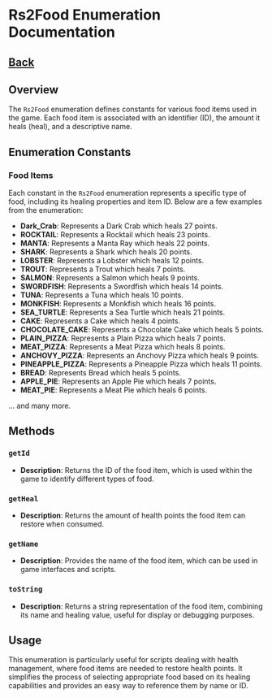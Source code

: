 # Rs2Food Enumeration Documentation
## [Back](development.md)
## Overview
The `Rs2Food` enumeration defines constants for various food items used in the game. Each food item is associated with an identifier (ID), the amount it heals (heal), and a descriptive name.

## Enumeration Constants

### Food Items
Each constant in the `Rs2Food` enumeration represents a specific type of food, including its healing properties and item ID. Below are a few examples from the enumeration:

- **Dark_Crab**: Represents a Dark Crab which heals 27 points.
- **ROCKTAIL**: Represents a Rocktail which heals 23 points.
- **MANTA**: Represents a Manta Ray which heals 22 points.
- **SHARK**: Represents a Shark which heals 20 points.
- **LOBSTER**: Represents a Lobster which heals 12 points.
- **TROUT**: Represents a Trout which heals 7 points.
- **SALMON**: Represents a Salmon which heals 9 points.
- **SWORDFISH**: Represents a Swordfish which heals 14 points.
- **TUNA**: Represents a Tuna which heals 10 points.
- **MONKFISH**: Represents a Monkfish which heals 16 points.
- **SEA_TURTLE**: Represents a Sea Turtle which heals 21 points.
- **CAKE**: Represents a Cake which heals 4 points.
- **CHOCOLATE_CAKE**: Represents a Chocolate Cake which heals 5 points.
- **PLAIN_PIZZA**: Represents a Plain Pizza which heals 7 points.
- **MEAT_PIZZA**: Represents a Meat Pizza which heals 8 points.
- **ANCHOVY_PIZZA**: Represents an Anchovy Pizza which heals 9 points.
- **PINEAPPLE_PIZZA**: Represents a Pineapple Pizza which heals 11 points.
- **BREAD**: Represents Bread which heals 5 points.
- **APPLE_PIE**: Represents an Apple Pie which heals 7 points.
- **MEAT_PIE**: Represents a Meat Pie which heals 6 points.

... and many more.

## Methods

### `getId`
- **Description**: Returns the ID of the food item, which is used within the game to identify different types of food.

### `getHeal`
- **Description**: Returns the amount of health points the food item can restore when consumed.

### `getName`
- **Description**: Provides the name of the food item, which can be used in game interfaces and scripts.

### `toString`
- **Description**: Returns a string representation of the food item, combining its name and healing value, useful for display or debugging purposes.

## Usage
This enumeration is particularly useful for scripts dealing with health management, where food items are needed to restore health points. It simplifies the process of selecting appropriate food based on its healing capabilities and provides an easy way to reference them by name or ID.

